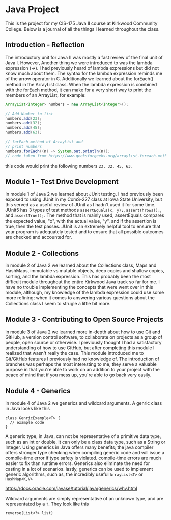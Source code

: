 # Java Project

This is the project for my CIS-175 Java II course at Kirkwood Community College. Below is a journal of all the things I learned throughout the class.

## Introduction - Reflection

The introductory unit for Java II was mostly a fast review of the final unit of Java I. However, Another thing we were introduced to was the lambda expression (->). I had previously heard of lambda expressions but did not know much about them. The syntax for the lambda expression reminds me of the arrow operator in C. Additionally we learned about the forEach() method in the ArrayList class. When the lambda expression is combined with the forEach method, it can make for a very short way to print the members of an ArrayList, for example: 
``` Java
ArrayList<Integer> numbers = new ArrayList<Integer>();

// Add Number to list
numbers.add(23);
numbers.add(32);
numbers.add(45);
numbers.add(63);

// forEach method of ArrayList and
// print numbers
numbers.forEach((n) -> System.out.println(n));
// code taken from https://www.geeksforgeeks.org/arraylist-foreach-method-in-java/
```
this code would print the following numbers `23, 32, 45, 63`. 


## Module 1 - Test Drive Development

In module 1 of Java 2 we learned about JUnit testing. I had previously been exposed to using JUnit in my ComS-227 class at Iowa State University, but this served as a useful review of JUnit as I hadn't used it for some time. JUnit5 has 3 types of test methods `assertEquals(x, y);`, `assertThrows();`, and `assertTrue();`. The method that is mainly used, assertEquals compares the expected value, "x", with the actual value, "y", and if the assertion is true, then the test passes. JUnit is an extremely helpful tool to ensure that your program is adequately tested and to ensure that all possible outcomes are checked and accounted for.

## Module 2 - Collections

in module 2 of Java 2 we learned about the Collections class, Maps and HashMaps, immutable vs mutable objects, deep copies and shallow copies, sorting, and the lambda expression. This has probably been the most difficult module throughout the entire Kirkwood Java track so far for me. I have no trouble implementing the concepts that were went over in this module, although, my knowledge of the lambda expression could use some more refining; when it comes to answering various questions about the Collections class I seem to strugle a little bit more. 

## Module 3 - Contributing to Open Source Projects

in module 3 of Java 2 we learned more in-depth about how to use Git and GitHub, a version control software, to collaborate on projects as a group of people, open source or otherwise. I previously thought I had a satisfactory understanding of how to use GitHub, but after completing this module I realized that wasn't really the case. This module introduced me to Git/GitHub features I previously had no knowledge of. The introduction of branches was perhaps the most interesting to me, they serve a valuable purpose in that you're able to work on an addition to your project with the peace of mind that if you mess up, you're able to go back very easily. 

## Nodule 4 - Generics

in module 4 of Java 2 we generics and wildcard arguments. A genric class in Java looks like this

```
class GenricExample<T> {
  // example code
}
```
A generic type, in Java, can not be representative of a primitive data type, such as an int or double. It can only be a class data type, such as a String or Integer. Using generics in Java offers many benefits; the java compiler offers stronger type checking when compiling generic code and will issue a compile-time error if type safety is violated. compile-time errors are much easier to fix than runtime errors. Generics also eliminate the need for casting in a lot of scenarios. lastly, generics can be used to implement generic algorithms, such as, the incredibly useful `ArrayList<T>` or `HashMap<K,V>`

https://docs.oracle.com/javase/tutorial/java/generics/why.html

Wildcard arguments are simply representative of an unknown type, and are representated by a `?`. They look like this

``` reverse(List<?> list) ```

















